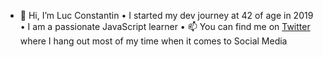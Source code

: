 - 👋 Hi, I’m Luc Constantin
• I started my dev journey at 42 of age in 2019
• I am a passionate JavaScript learner
• 📫 You can find me on <a href="https://twitter.com/accolades_dev"> Twitter</a> where I hang out most of my time when it comes to Social Media

<!---
luc-constantin/luc-constantin is a ✨ special ✨ repository because its `README.md` (this file) appears on your GitHub profile.
You can click the Preview link to take a look at your changes.
--->
